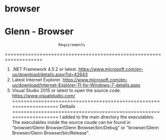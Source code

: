 # browser
Glenn - Browser
===================================================================
                            Requirements
===================================================================
1. .NET Framework 4.5.2 or latest.
https://www.microsoft.com/en-us/download/details.aspx?id=42643
2. Latest Internet Explorer.
https://www.microsoft.com/en-us/download/Internet-Explorer-11-for-Windows-7-details.aspx
3. Visual Studio 2015 or latest to open the source code.
https://www.visualstudio.com/
===================================================================
                             Dettails
===================================================================
I added to the main directory the executables. The executables inside 
the source coude can be found in "browser/Glenn Browser/Glenn Browser/bin/Debug"
or "browser/Glenn Browser/Glenn Browser/bin/Release".
                   
